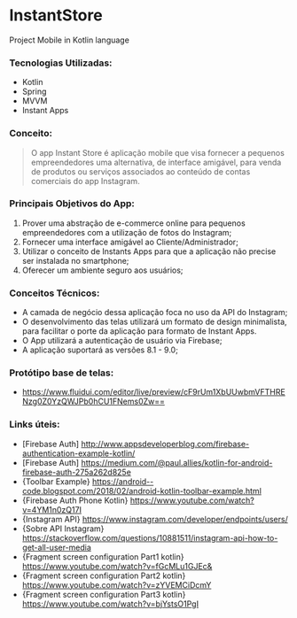 # InstantStore
Project Mobile in Kotlin language

### Tecnologias Utilizadas: 
- Kotlin
- Spring 
- MVVM
- Instant Apps

### Conceito:
 > O app Instant Store é aplicação mobile que visa fornecer a pequenos empreendedores uma alternativa, de interface amigável, para venda de produtos ou serviços associados ao conteúdo de contas comerciais do app Instagram.
  
### Principais Objetivos do App:
1. Prover uma abstração de e-commerce online para pequenos empreendedores com a utilização de fotos do Instagram;
2. Fornecer uma interface amigável ao Cliente/Administrador;
3. Utilizar o conceito de Instants Apps para que a aplicação não precise ser instalada no smartphone;
4. Oferecer um ambiente seguro aos usuários;

### Conceitos Técnicos:
- A camada de negócio dessa aplicação foca no uso da API do Instagram;
- O desenvolvimento das telas utilizará um formato de design minimalista, para facilitar o porte da aplicação para formato de Instant Apps.
- O App utilizará a autenticação de usuário via Firebase;
- A aplicação suportará as versões 8.1 - 9.0;

### Protótipo base de telas:
- https://www.fluidui.com/editor/live/preview/cF9rUm1XbUUwbmVFTHRENzg0Z0YzQWJPb0hCU1FNems0Zw==

### Links úteis:
 - [Firebase Auth] http://www.appsdeveloperblog.com/firebase-authentication-example-kotlin/
 - [Firebase Auth] https://medium.com/@paul.allies/kotlin-for-android-firebase-auth-275a262d825e
 - {Toolbar Example} https://android--code.blogspot.com/2018/02/android-kotlin-toolbar-example.html
 - {Firebase Auth Phone Kotlin} https://www.youtube.com/watch?v=4YM1n0zQ17I
 - {Instagram API} https://www.instagram.com/developer/endpoints/users/
 - {Sobre API Instagram} https://stackoverflow.com/questions/10881511/instagram-api-how-to-get-all-user-media
 - {Fragment screen configuration Part1 kotlin} https://www.youtube.com/watch?v=fGcMLu1GJEc&
 - {Fragment screen configuration Part2 kotlin} https://www.youtube.com/watch?v=zYVEMCiDcmY
 - {Fragment screen configuration Part3 kotlin} https://www.youtube.com/watch?v=bjYstsO1PgI
 
 
 
